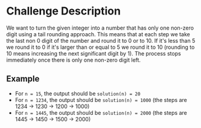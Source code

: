 # Challenge Description

We want to turn the given integer into a number that has only one non-zero digit using a tail rounding approach. This means that at each step we take the last non 0 digit of the number and round it to 0 or to 10. If it's less than 5 we round it to 0 if it's larger than or equal to 5 we round it to 10 (rounding to 10 means increasing the next significant digit by 1). The process stops immediately once there is only one non-zero digit left.

## Example

- For `n = 15`, the output should be `solution(n) = 20`
- For `n = 1234`, the output should be `solution(n) = 1000` 
(the steps are 1234 -> 1230 -> 1200 -> 1000)
- For `n = 1445`, the output should be `solution(n) = 2000` 
(the steps are 1445 -> 1450 -> 1500 -> 2000)